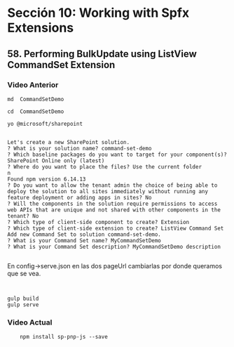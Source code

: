 # Sección 10: Working with Spfx Extensions

## 58. Performing BulkUpdate using ListView CommandSet Extension

### Video Anterior

```cmc
md  CommandSetDemo

cd  CommandSetDemo

yo @microsoft/sharepoint


Let's create a new SharePoint solution.
? What is your solution name? command-set-demo
? Which baseline packages do you want to target for your component(s)? SharePoint Online only (latest)
? Where do you want to place the files? Use the current folder
n
Found npm version 6.14.13
? Do you want to allow the tenant admin the choice of being able to deploy the solution to all sites immediately without running any feature deployment or adding apps in sites? No
? Will the components in the solution require permissions to access web APIs that are unique and not shared with other components in the tenant? No
? Which type of client-side component to create? Extension
? Which type of client-side extension to create? ListView Command Set
Add new Command Set to solution command-set-demo.
? What is your Command Set name? MyCommandSetDemo
? What is your Command Set description? MyCommandSetDemo description


```
En config->serve.json en las dos pageUrl cambiarlas por donde queramos que se vea.

```cmc


gulp build
gulp serve
```
### Video Actual 

```cmc
    npm install sp-pnp-js --save
```